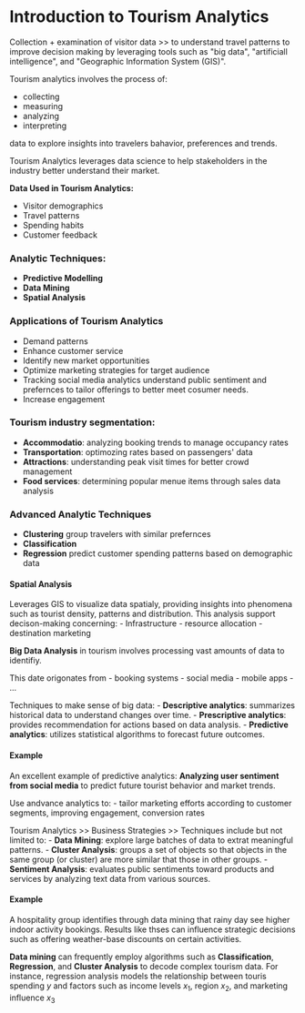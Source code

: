 # Introduction to Tourism Analytics

Collection + examination of visitor data >> to understand travel patterns to improve decision making by leveraging tools such as "big data", "artificiall intelligence", and "Geographic Information System (GIS)".

Tourism analytics involves the process of:

- collecting
- measuring
- analyzing
- interpreting

data to explore insights into travelers bahavior, preferences and trends.

Tourism Analytics leverages data science to help stakeholders in the industry better understand their market.

**Data Used in Tourism Analytics:**

- Visitor demographics
- Travel patterns
- Spending habits
- Customer feedback

### Analytic Techniques:

- **Predictive Modelling**
- **Data Mining**
- **Spatial Analysis**

### Applications of Tourism Analytics

- Demand patterns
- Enhance customer service
- Identify new market opportunities
- Optimize marketing strategies for target audience
- Tracking social media analytics understand public sentiment and prefernces to tailor offerings to better meet cosumer needs.
- Increase engagement

### Tourism industry segmentation:
- **Accommodatio**: analyzing booking trends to manage occupancy rates
- **Transportation**: optimozing rates based on passengers' data
- **Attractions**: understanding peak visit times for better crowd management
- **Food services**: determining popular menue items through sales data analysis

### Advanced Analytic Techniques

- **Clustering** group travelers with similar prefernces
- **Classification**
- **Regression** predict customer spending patterns based on demographic data

#### Spatial Analysis

Leverages GIS to visualize data spatialy, providing insights into phenomena such as tourist density, patterns and distribution. This analysis support decison-making concerning: - Infrastructure - resource allocation - destination marketing

**Big Data Analysis** in tourism involves processing vast amounts of data to identifiy.

This date origonates from - booking systems - social media - mobile apps - ...

Techniques to make sense of big data: - **Descriptive analytics**: summarizes historical data to understand changes over time. - **Prescriptive analytics**: provides recommendation for actions based on data analysis. - **Predictive analytics**: utilizes statistical algorithms to forecast future outcomes.

#### Example

An excellent example of predictive analytics:
**Analyzing user sentiment from social media** to predict future tourist behavior and market trends.

Use andvance analytics to: - tailor marketing efforts according to customer segments, improving engagement, conversion rates

Tourism Analytics >> Business Strategies >> Techniques include but not limited to: - **Data Mining**: explore large batches of data to extrat meaningful patterns. - **Cluster Analysis**: groups a set of objects so that objects in the same group (or cluster) are more similar that those in other groups. - **Sentiment Analysis**: evaluates public sentiments toward products and services by analyzing text data from various sources.

#### Example

A hospitality group identifies through data mining that rainy day see higher indoor activity bookings. Results like thses can influence strategic decisions such as offering weather-base discounts on certain activities.

**Data mining** can frequently employ algorithms such as **Classification**, **Regression**, and **Cluster Analysis** to decode complex tourism data. For instance, regression analysis models the relationship between touris spending _y_ and factors such as income levels $x_1$, region $x_2$, and marketing influence $x_3$
